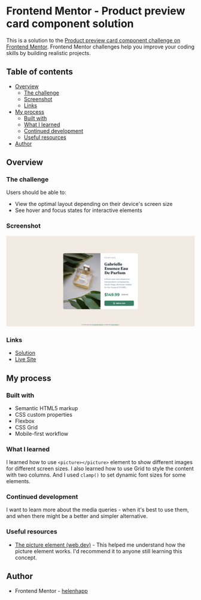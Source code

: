 # Frontend Mentor - Product preview card component solution

This is a solution to the [Product preview card component challenge on Frontend Mentor](https://www.frontendmentor.io/challenges/product-preview-card-component-GO7UmttRfa). Frontend Mentor challenges help you improve your coding skills by building realistic projects.

## Table of contents

- [Overview](#overview)
  - [The challenge](#the-challenge)
  - [Screenshot](#screenshot)
  - [Links](#links)
- [My process](#my-process)
  - [Built with](#built-with)
  - [What I learned](#what-i-learned)
  - [Continued development](#continued-development)
  - [Useful resources](#useful-resources)
- [Author](#author)

## Overview

### The challenge

Users should be able to:

- View the optimal layout depending on their device's screen size
- See hover and focus states for interactive elements

### Screenshot

![](images/product-preview-screenshot.png)

### Links

- [Solution](https://github.com/helenhapp/helenhapp.github.io/tree/main/frontend-mentor/newbie/product-preview-card-component-main)
- [Live Site](https://helenhapp.github.io/frontend-mentor/newbie/product-preview-card-component-main/index.html)

## My process

### Built with

- Semantic HTML5 markup
- CSS custom properties
- Flexbox
- CSS Grid
- Mobile-first workflow

### What I learned

I learned how to use `<picture></picture>` element to show different images for different screen sizes. I also learned how to use Grid to style the content with two columns. And I used `clamp()` to set dynamic font sizes for some elements.

### Continued development

I want to learn more about the media queries - when it's best to use them, and when there might be a better and simpler alternative.

### Useful resources

- [The picture element (web.dev)](https://web.dev/learn/design/picture-element) - This helped me understand how the picture element works. I'd recommend it to anyone still learning this concept.

## Author

- Frontend Mentor - [helenhapp](https://www.frontendmentor.io/profile/helenhapp)
